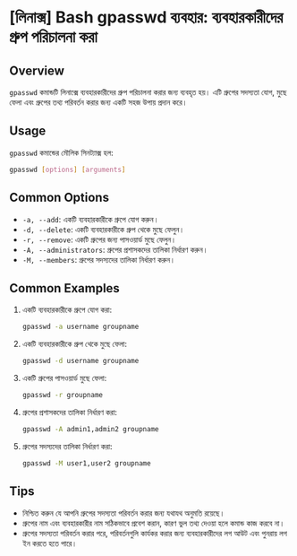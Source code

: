 # [লিনাক্স] Bash gpasswd ব্যবহার: ব্যবহারকারীদের গ্রুপ পরিচালনা করা

## Overview
`gpasswd` কমান্ডটি লিনাক্সে ব্যবহারকারীদের গ্রুপ পরিচালনা করার জন্য ব্যবহৃত হয়। এটি গ্রুপের সদস্যতা যোগ, মুছে ফেলা এবং গ্রুপের তথ্য পরিবর্তন করার জন্য একটি সহজ উপায় প্রদান করে।

## Usage
`gpasswd` কমান্ডের মৌলিক সিনট্যাক্স হল:

```bash
gpasswd [options] [arguments]
```

## Common Options
- `-a, --add`: একটি ব্যবহারকারীকে গ্রুপে যোগ করুন।
- `-d, --delete`: একটি ব্যবহারকারীকে গ্রুপ থেকে মুছে ফেলুন।
- `-r, --remove`: একটি গ্রুপের জন্য পাসওয়ার্ড মুছে ফেলুন।
- `-A, --administrators`: গ্রুপের প্রশাসকদের তালিকা নির্ধারণ করুন।
- `-M, --members`: গ্রুপের সদস্যদের তালিকা নির্ধারণ করুন।

## Common Examples
1. একটি ব্যবহারকারীকে গ্রুপে যোগ করা:
   ```bash
   gpasswd -a username groupname
   ```

2. একটি ব্যবহারকারীকে গ্রুপ থেকে মুছে ফেলা:
   ```bash
   gpasswd -d username groupname
   ```

3. একটি গ্রুপের পাসওয়ার্ড মুছে ফেলা:
   ```bash
   gpasswd -r groupname
   ```

4. গ্রুপের প্রশাসকদের তালিকা নির্ধারণ করা:
   ```bash
   gpasswd -A admin1,admin2 groupname
   ```

5. গ্রুপের সদস্যদের তালিকা নির্ধারণ করা:
   ```bash
   gpasswd -M user1,user2 groupname
   ```

## Tips
- নিশ্চিত করুন যে আপনি গ্রুপের সদস্যতা পরিবর্তন করার জন্য যথাযথ অনুমতি রয়েছে।
- গ্রুপের নাম এবং ব্যবহারকারীর নাম সঠিকভাবে প্রবেশ করান, কারণ ভুল তথ্য দেওয়া হলে কমান্ড কাজ করবে না।
- গ্রুপের সদস্যতা পরিবর্তন করার পরে, পরিবর্তনগুলি কার্যকর করার জন্য ব্যবহারকারীদের লগ আউট এবং পুনরায় লগ ইন করতে হতে পারে।